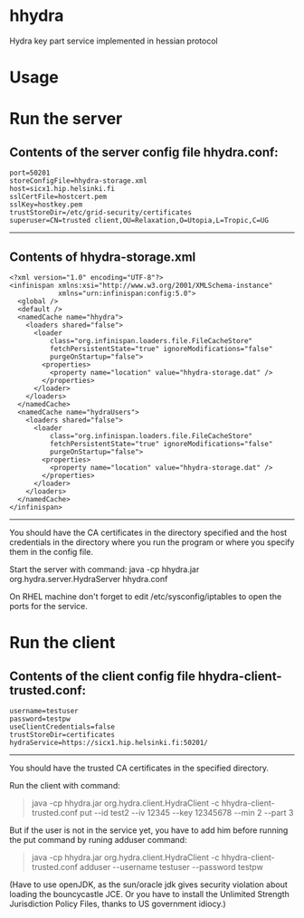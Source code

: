 hhydra
======

Hydra key part service implemented in hessian protocol


Usage
=====

Run the server
==============

Contents of the server config file hhydra.conf:
--------------------
```
port=50201
storeConfigFile=hhydra-storage.xml
host=sicx1.hip.helsinki.fi
sslCertFile=hostcert.pem
sslKey=hostkey.pem
trustStoreDir=/etc/grid-security/certificates
superuser=CN=trusted client,OU=Relaxation,O=Utopia,L=Tropic,C=UG
```
--------------------

Contents of hhydra-storage.xml
--------------------
```
<?xml version="1.0" encoding="UTF-8"?>
<infinispan xmlns:xsi="http://www.w3.org/2001/XMLSchema-instance"
            xmlns="urn:infinispan:config:5.0">
  <global />
  <default />
  <namedCache name="hhydra">
    <loaders shared="false">
      <loader
          class="org.infinispan.loaders.file.FileCacheStore"
          fetchPersistentState="true" ignoreModifications="false"
          purgeOnStartup="false">
        <properties>
          <property name="location" value="hhydra-storage.dat" />
        </properties>
      </loader>
    </loaders>
  </namedCache>
  <namedCache name="hydraUsers">
    <loaders shared="false">
      <loader
          class="org.infinispan.loaders.file.FileCacheStore"
          fetchPersistentState="true" ignoreModifications="false"
          purgeOnStartup="false">
        <properties>
          <property name="location" value="hhydra-storage.dat" />
        </properties>
      </loader>
    </loaders>
  </namedCache>
</infinispan>
```
--------------------

You should have the CA certificates in the directory specified and the host credentials in the directory where you run the program or where you specify them in the config file.

Start the server with command:
java -cp hhydra.jar org.hydra.server.HydraServer hhydra.conf

On RHEL machine don't forget to edit /etc/sysconfig/iptables to open the ports for the service.


Run the client
==============

Contents of the client config file hhydra-client-trusted.conf:
--------------------
```
username=testuser
password=testpw
useClientCredentials=false
trustStoreDir=certificates
hydraService=https://sicx1.hip.helsinki.fi:50201/
```
--------------------

You should have the trusted CA certificates in the specified directory.

Run the client with command:
> java -cp hhydra.jar org.hydra.client.HydraClient -c hhydra-client-trusted.conf put --id test2 --iv 12345 --key 12345678 --min 2 --part 3

But if the user is not in the service yet, you have to add him before running the put command by runing adduser command:
> java -cp hhydra.jar org.hydra.client.HydraClient -c hhydra-client-trusted.conf adduser --username testuser --password testpw


(Have to use openJDK, as the sun/oracle jdk gives security violation about loading the bouncycastle JCE. Or you have to install the Unlimited Strength Jurisdiction Policy Files, thanks to US government idiocy.)

